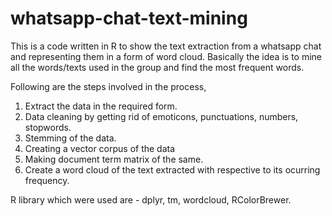 # whatsapp-chat-text-mining
This is a code written in R to show the text extraction from a whatsapp chat and representing them in a form of word cloud.
Basically the idea is to mine all the words/texts used in the group and find the most frequent words.

Following are the steps involved in the process,
1. Extract the data in the required form.
2. Data cleaning by getting rid of emoticons, punctuations, numbers, stopwords.
3. Stemming of the data.
4. Creating a vector corpus of the data
5. Making document term matrix of the same.
6. Create a word cloud of the text extracted with respective to its ocurring frequency.

R library which were used are - dplyr, tm, wordcloud, RColorBrewer.
